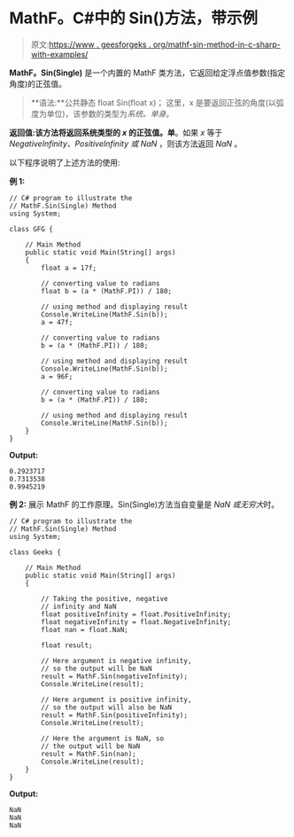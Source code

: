 # MathF。C#中的 Sin()方法，带示例

> 原文:[https://www . geesforgeks . org/mathf-sin-method-in-c-sharp-with-examples/](https://www.geeksforgeeks.org/mathf-sin-method-in-c-sharp-with-examples/)

**MathF。Sin(Single)** 是一个内置的 MathF 类方法，它返回给定浮点值参数(指定角度)的正弦值。

> **语法:**公共静态 float Sin(float x)；
> 这里，x 是要返回正弦的角度(以弧度为单位)，该参数的类型为*系统。单身*。

**返回值:**该方法将返回**系统类型的 *x* 的正弦值。单**。如果 *x* 等于 *NegativeInfinity、PositiveInfinity 或 NaN* ，则该方法返回 *NaN* 。

以下程序说明了上述方法的使用:

**例 1:**

```
// C# program to illustrate the
// MathF.Sin(Single) Method
using System;

class GFG {

    // Main Method
    public static void Main(String[] args)
    {
        float a = 17f;

        // converting value to radians
        float b = (a * (MathF.PI)) / 180;

        // using method and displaying result
        Console.WriteLine(MathF.Sin(b));
        a = 47f;

        // converting value to radians
        b = (a * (MathF.PI)) / 180;

        // using method and displaying result
        Console.WriteLine(MathF.Sin(b));
        a = 96F;

        // converting value to radians
        b = (a * (MathF.PI)) / 180;

        // using method and displaying result
        Console.WriteLine(MathF.Sin(b));
    }
}
```

**Output:**

```
0.2923717
0.7313538
0.9945219

```

**例 2:** 展示 MathF 的工作原理。Sin(Single)方法当自变量是 *NaN 或无穷大*时。

```
// C# program to illustrate the
// MathF.Sin(Single) Method
using System;

class Geeks {

    // Main Method
    public static void Main(String[] args)
    {

        // Taking the positive, negative
        // infinity and NaN
        float positiveInfinity = float.PositiveInfinity;
        float negativeInfinity = float.NegativeInfinity;
        float nan = float.NaN;

        float result;

        // Here argument is negative infinity,
        // so the output will be NaN
        result = MathF.Sin(negativeInfinity);
        Console.WriteLine(result);

        // Here argument is positive infinity,
        // so the output will also be NaN
        result = MathF.Sin(positiveInfinity);
        Console.WriteLine(result);

        // Here the argument is NaN, so 
        // the output will be NaN
        result = MathF.Sin(nan);
        Console.WriteLine(result);
    }
}
```

**Output:**

```
NaN
NaN
NaN

```